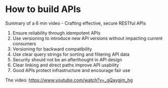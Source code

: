 # How to build APIs

Summary of a 6 min video - Crafting effective, secure RESTful APIs

1. Ensure reliability through idempotent APIs
1. Use versioning to introduce new API versions without impacting current consumers
1. Versioning for backward compatibility
1. Use clear query strings for sorting and filtering API data
1. Security should not be an afterthought in API design
1. Clear linking and direct paths improve API usability
1. Good APIs protect infrastructure and encourage fair use

The video: https://www.youtube.com/watch?v=_gQaygjm_hg
